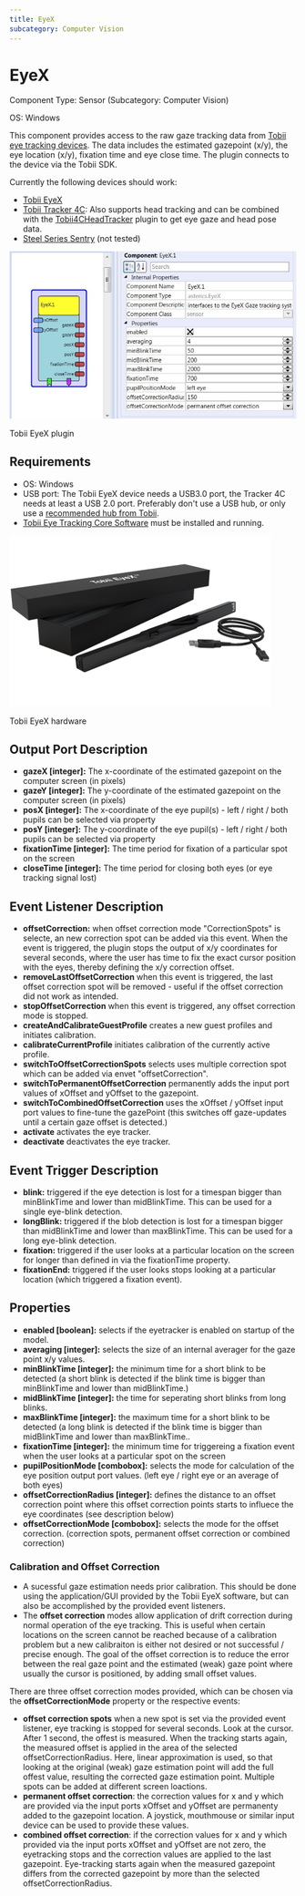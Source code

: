 ```yaml
---
title: EyeX
subcategory: Computer Vision
---
```


# EyeX

Component Type: Sensor (Subcategory: Computer Vision)

OS: Windows

This component provides access to the raw gaze tracking data from [Tobii eye tracking devices][1]. The data includes the estimated gazepoint (x/y), the eye location (x/y), fixation time and eye close time. The plugin connects to the device via the Tobii SDK.

Currently the following devices should work:

- [Tobii EyeX][2]
- [Tobii Tracker 4C][3]: Also supports head tracking and can be combined with the [Tobii4CHeadTracker][4] plugin to get eye gaze and head pose data.
- [Steel Series Sentry][5] (not tested)

![Screenshot: Tobii EyeX plugin](./img/eyex.jpg "Screenshot: Tobii EyeX plugin")

Tobii EyeX plugin

## Requirements

- OS: Windows
- USB port: The Tobii EyeX device needs a USB3.0 port, the Tracker 4C needs at least a USB 2.0 port. Preferably don't use a USB hub, or only use a [recommended hub from Tobii][6].
- [Tobii Eye Tracking Core Software][7] must be installed and running.

![Screenshot: Tobii EyeX hardware](./img/eyex_hw.png "Screenshot: Tobii EyeX hardware")

Tobii EyeX hardware

## Output Port Description

- **gazeX \[integer\]:** The x-coordinate of the estimated gazepoint on the computer screen (in pixels)
- **gazeY \[integer\]:** The y-coordinate of the estimated gazepoint on the computer screen (in pixels)
- **posX \[integer\]:** The x-coordinate of the eye pupil(s) - left / right / both pupils can be selected via property
- **posY \[integer\]:** The y-coordinate of the eye pupil(s) - left / right / both pupils can be selected via property
- **fixationTime \[integer\]:** The time period for fixation of a particular spot on the screen
- **closeTime \[integer\]:** The time period for closing both eyes (or eye tracking signal lost)

## Event Listener Description

- **offsetCorrection:** when offset correction mode "CorrectionSpots" is selecte, an new correction spot can be added via this event. When the event is triggered, the plugin stops the output of x/y coordinates for several seconds, where the user has time to fix the exact cursor position with the eyes, thereby defining the x/y correction offset.
- **removeLastOffsetCorrection** when this event is triggered, the last offset correction spot will be removed - useful if the offset correction did not work as intended.
- **stopOffsetCorrection** when this event is triggered, any offset correction mode is stopped.
- **createAndCalibrateGuestProfile** creates a new guest profiles and initiates calibration.
- **calibrateCurrentProfile** initiates calibration of the currently active profile.
- **switchToOffsetCorrectionSpots** selects uses multiple correction spot which can be added via envet "offsetCorrection".
- **switchToPermanentOffsetCorrection** permanently adds the input port values of xOffset and yOffset to the gazepoint.
- **switchToCombinedOffsetCorrection** uses the xOffset / yOffset input port values to fine-tune the gazePoint (this switches off gaze-updates until a certain gaze offset is detected.)
- **activate** activates the eye tracker.
- **deactivate** deactivates the eye tracker.

## Event Trigger Description

- **blink:** triggered if the eye detection is lost for a timespan bigger than minBlinkTime and lower than midBlinkTime. This can be used for a single eye-blink detection.
- **longBlink:** triggered if the blob detection is lost for a timespan bigger than midBlinkTime and lower than maxBlinkTime. This can be used for a long eye-blink detection.
- **fixation:** triggered if the user looks at a particular location on the screen for longer than defined in via the fixationTime property.
- **fixationEnd:** triggered if the user looks stops looking at a particular location (which triggered a fixation event).

## Properties

- **enabled \[boolean\]:** selects if the eyetracker is enabled on startup of the model.
- **averaging \[integer\]:** selects the size of an internal averager for the gaze point x/y values.
- **minBlinkTime \[integer\]:** the minimum time for a short blink to be detected (a short blink is detected if the blink time is bigger than minBlinkTime and lower than midBlinkTime.)
- **midBlinkTime \[integer\]:** the time for seperating short blinks from long blinks.
- **maxBlinkTime \[integer\]:** the maximum time for a short blink to be detected (a long blink is detected if the blink time is bigger than midBlinkTime and lower than maxBlinkTime..
- **fixationTime \[integer\]:** the minimum time for triggereing a fixation event when the user looks at a particular spot on the screen
- **pupilPositionMode \[combobox\]:** selects the mode for calculation of the eye position output port values. (left eye / right eye or an average of both eyes)
- **offsetCorrectionRadius \[integer\]:** defines the distance to an offset correction point where this offset correction points starts to influece the eye coordinates (see description below)
- **offsetCorrectionMode \[combobox\]:** selects the mode for the offset correction. (correction spots, permanent offset correction or combined correction)

### Calibration and Offset Correction

- A sucessful gaze estimation needs prior calibration. This should be done using the application/GUI provided by the Tobii EyeX software, but can also be accomplished by the provided event listeners.
- The **offset correction** modes allow application of drift correction during normal operation of the eye tracking. This is useful when certain locations on the screen cannot be reached because of a calibration problem but a new calibraiton is either not desired or not successful / precise enough. The goal of the offset correction is to reduce the error between the real gaze point and the estimated (weak) gaze point where usually the cursor is positioned, by adding small offset values.

There are three offset correction modes provided, which can be chosen via the **offsetCorrectionMode** property or the respective events:

- **offset correction spots**
  when a new spot is set via the provided event listener, eye tracking is stopped for several seconds. Look at the cursor. After 1 second, the offest is measured. When the tracking starts again, the measured offset is applied in the area of the selected offsetCorrectionRadius. Here, linear approximation is used, so that looking at the original (weak) gaze estimation point will add the full offest value, resulting the corrected gaze estimation point. Multiple spots can be added at different screen loactions.
- **permanent offset correction**:
  the correction values for x and y which are provided via the input ports xOffset and yOffset are permanenty added to the gazepoint location. A joystick, mouthmouse or similar input device can be used to provide these values.
- **combined offset correction**:
  if the correction values for x and y which provided via the input ports xOffset and yOffset are not zero, the eyetracking stops and the correction values are applied to the last gazepoint. Eye-tracking starts again when the measured gazepoint differs from the corrected gazepoint by more than the selected offsetCorrectionRadius.

[1]: https://tobiigaming.com/products/
[2]: https://tobiigaming.com/product/tobii-eyex/
[3]: https://tobiigaming.com/eye-tracker-4c/
[4]: http://asterics.github.io/AsTeRICS/AsTeRICS-Help/master/Plugins/sensors/Tobii4CHeadTracker.htm
[5]: https://de.steelseries.com/gaming-controllers/sentry
[6]: https://help.tobii.com/hc/en-us/articles/212907389-Recommended-USB-2-0-hubs
[7]: https://tobiigaming.com/getstarted/
